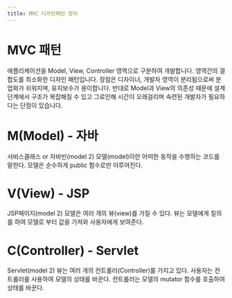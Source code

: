 ```yaml
---
title: MVC 디자인패턴 정리
---
```


# MVC 패턴
애플리케이션을 Model, View, Controller 영역으로 구분하여 개발합니다. 
영역간의 결합도를 최소화한 디자인 패턴입니다. 
장점은 디자이너, 개발자 영역이 분리됨으로써 분업화가 쉬워지며, 유지보수가 용이합니다.
반대로 Model과 View의 의존성 때문에 설계 단계에서 구조가 복잡해질 수 있고 
그로인해 시간이 오래걸리며 숙련된 개발자가 필요하다는 단점이 있습니다.
# M(Model) - 자바
서비스클래스 or 자바빈(model 2)
모델(model)이란 어떠한 동작을 수행하는 코드를 말한다.
모델은 순수하게 public 함수로만 이루어진다.
# V(View) - JSP
JSP페이지(model 2)
모델은 여러 개의 뷰(view)를 가질 수 있다.
뷰는 모델에게 질의를 하여 모델로 부터 값을 가져와 사용자에게 보여준다.
# C(Controller) - Servlet
Servlet(model 2)
뷰는 여러 개의 컨트롤러(Controller)를 가지고 있다.
사용자는 컨트롤러를 사용하여 모델의 상태를 바꾼다.
컨트롤러는 모델의 mutator 함수를 호출하여 상태를 바꾼다.
